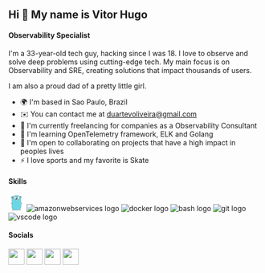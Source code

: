 ## Hi 👋 My name is Vitor Hugo

#### Observability Specialist

I'm a 33-year-old tech guy, hacking since I was 18. I love to observe and solve deep problems using cutting-edge tech. My main focus is on Observability and SRE, creating solutions that impact thousands of users.

I am also a proud dad of a pretty little girl.

* 🌍  I'm based in Sao Paulo, Brazil
* ✉️  You can contact me at [duartevoliveira@gmail.com](mailto:duartevoliveira@gmail.com)
* 🚀  I'm currently freelancing for companies as a Observability Consultant
* 🧠  I'm learning OpenTelemetry framework, ELK and Golang
* 🤝  I'm open to collaborating on projects that have a high impact in peoples lives
* ⚡  I love sports and my favorite is Skate

#### Skills

<div align="left">
  <img src="https://raw.githubusercontent.com/devicons/devicon/6910f0503efdd315c8f9b858234310c06e04d9c0/icons/go/go-original.svg" height="32" alt="go logo"  />
  <img src="https://cdn.jsdelivr.net/gh/devicons/devicon/icons/amazonwebservices/amazonwebservices-plain-wordmark.svg" height="32" alt="amazonwebservices logo"  />
  <img src="https://cdn.simpleicons.org/docker/2496ED" height="32" alt="docker logo"  />
  <img src="https://cdn.simpleicons.org/gnubash/FFFFFF" height="32" alt="bash logo"  />
  <img src="https://cdn.jsdelivr.net/gh/devicons/devicon/icons/git/git-original.svg" height="32" alt="git logo"  />
  <img src="https://cdn.jsdelivr.net/gh/devicons/devicon/icons/vscode/vscode-original.svg" height="32" alt="vscode logo"  />
</div>

#### Socials

<p align="left">
  <a href="https://discord.com/users/704713890524692490" target="_blank" rel="noreferrer"><img src="https://raw.githubusercontent.com/danielcranney/readme-generator/main/public/icons/socials/discord.svg" width="32" height="32" /></a>
  <a href="https://www.github.com/vtoretto" target="_blank" rel="noreferrer"><img src="https://raw.githubusercontent.com/danielcranney/readme-generator/main/public/icons/socials/github-dark.svg" width="32" height="32" /></a>
  <a href="https://www.linkedin.com/in/vitorduart" target="_blank" rel="noreferrer"><img src="https://raw.githubusercontent.com/danielcranney/readme-generator/main/public/icons/socials/linkedin.svg" width="32" height="32" /></a>
  <a href="https://www.youtube.com/@sobserve" target="_blank" rel="noreferrer"><img src="https://raw.githubusercontent.com/danielcranney/readme-generator/main/public/icons/socials/youtube.svg" width="32" height="32" /></a>
</p>
